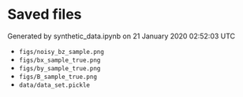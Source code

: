 # Saved files 


Generated by synthetic_data.ipynb on 21 January 2020 02:52:03 UTC

*  `figs/noisy_bz_sample.png` 
*  `figs/bx_sample_true.png` 
*  `figs/by_sample_true.png` 
*  `figs/B_sample_true.png` 
*  `data/data_set.pickle` 
